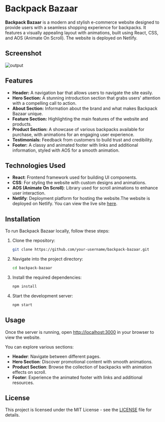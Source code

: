 # Backpack Bazaar

**Backpack Bazaar** is a modern and stylish e-commerce website designed to provide users with a seamless shopping experience for backpacks. It features a visually appealing layout with animations, built using React, CSS, and AOS (Animate On Scroll). The website is deployed on Netlify.

## Screenshot

![output](https://github.com/user-attachments/assets/8a187d11-1f00-4c8c-b738-2822f1636e28)


## Features

- **Header:** A navigation bar that allows users to navigate the site easily.
- **Hero Section:** A stunning introduction section that grabs users' attention with a compelling call to action.
- **About Section:** Information about the brand and what makes Backpack Bazaar unique.
- **Feature Section:** Highlighting the main features of the website and products.
- **Product Section:** A showcase of various backpacks available for purchase, with animations for an engaging user experience.
- **Testimonials:** Feedback from customers to build trust and credibility.
- **Footer:** A classy and animated footer with links and additional information, styled with AOS for a smooth animation.

## Technologies Used

- **React**: Frontend framework used for building UI components.
- **CSS**: For styling the website with custom designs and animations.
- **AOS (Animate On Scroll)**: Library used for scroll animations to enhance user interaction.
- **Netlify**: Deployment platform for hosting the website.The website is deployed on Netlify. You can view the live site [here](https://backpack-bazaar.netlify.app/).

## Installation

To run Backpack Bazaar locally, follow these steps:

1. Clone the repository:
    ```bash
    git clone https://github.com/your-username/backpack-bazaar.git
    ```

2. Navigate into the project directory:
    ```bash
    cd backpack-bazaar
    ```

3. Install the required dependencies:
    ```bash
    npm install
    ```

4. Start the development server:
    ```bash
    npm start
    ```

## Usage

Once the server is running, open [http://localhost:3000](http://localhost:3000) in your browser to view the website.

You can explore various sections:
- **Header**: Navigate between different pages.
- **Hero Section**: Discover promotional content with smooth animations.
- **Product Section**: Browse the collection of backpacks with animation effects on scroll.
- **Footer**: Experience the animated footer with links and additional resources.

## License

This project is licensed under the MIT License - see the [LICENSE](LICENSE) file for details.

